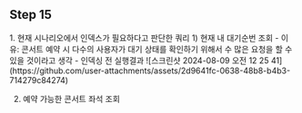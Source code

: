 <h2>Step 15</h2>
1. 현재 시나리오에서 인덱스가 필요하다고 판단한 쿼리
 1) 현재 내 대기순번 조회
  - 이유: 콘서트 예약 시 다수의 사용자가 대기 상태를 확인하기 위해서 수 많은 요청을 할 수 있을 것이라고 생각
  - 인덱싱 전 실행결과
    ![스크린샷 2024-08-09 오전 12 25 41](https://github.com/user-attachments/assets/2d9641fc-0638-48b8-b4b3-714279c84274)


  
 2) 예약 가능한 콘서트 좌석 조회 
